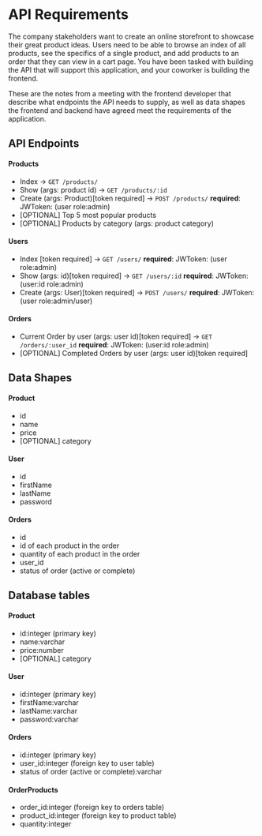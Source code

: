 # API Requirements
The company stakeholders want to create an online storefront to showcase their great product ideas. Users need to be able to browse an index of all products, see the specifics of a single product, and add products to an order that they can view in a cart page. You have been tasked with building the API that will support this application, and your coworker is building the frontend.

These are the notes from a meeting with the frontend developer that describe what endpoints the API needs to supply, as well as data shapes the frontend and backend have agreed meet the requirements of the application. 

## API Endpoints
#### Products
- Index -> `GET /products/`
- Show (args: product id) -> `GET /products/:id`
- Create (args: Product)[token required] -> `POST /products/` **required**: JWToken: (user role:admin)
- [OPTIONAL] Top 5 most popular products 
- [OPTIONAL] Products by category (args: product category)

#### Users
- Index [token required] -> `GET /users/` **required**: JWToken: (user role:admin)
- Show (args: id)[token required] -> `GET /users/:id` **required**: JWToken: (user:id role:admin)
- Create (args: User)[token required] -> `POST /users/` **required**: JWToken: (user role:admin/user)

#### Orders
- Current Order by user (args: user id)[token required] -> `GET /orders/:user_id` **required**: JWToken: (user:id role:admin)
- [OPTIONAL] Completed Orders by user (args: user id)[token required]

## Data Shapes
#### Product
-  id
- name
- price
- [OPTIONAL] category

#### User
- id
- firstName
- lastName
- password

#### Orders
- id
- id of each product in the order
- quantity of each product in the order
- user_id
- status of order (active or complete)


## Database tables
#### Product
- id:integer (primary key)
- name:varchar
- price:number
- [OPTIONAL] category

#### User
- id:integer (primary key)
- firstName:varchar
- lastName:varchar
- password:varchar

#### Orders
- id:integer (primary key)
- user_id:integer (foreign key to user table)
- status of order (active or complete):varchar

#### OrderProducts
- order_id:integer (foreign key to orders table)
- product_id:integer (foreign key to product table)
- quantity:integer